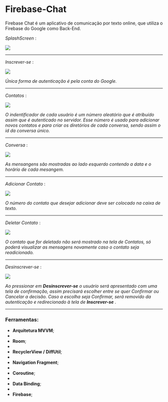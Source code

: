 # Firebase-Chat

Firebase Chat é um aplicativo de comunicação por texto online, que utiliza o Firebase do Google como Back-End.

*SplashScreen* :

![](gitImages/splashscreen.png)

-------

*Inscrever-se* :

![](gitImages/signup.png)

*Única forma de autenticação é pela conta do Google.*

-------

*Contatos* :

![](gitImages/contatos.png)

*O indentificador de cada usuário é um número aleatório que é atribuído assim que é autenticado no servidor. Esse número é usado para adicionar novos contatos e para criar os diretórios de cada conversa, sendo assim o id da conversa único.*

-------

*Conversa* :

![](gitImages/conversa.png)

*As mensangens são mostradas ao lado esquerdo contendo a data e o horário de cada mesangem.*

-------

*Adicionar Contato* :

![](gitImages/adicionar.png)

*O número do contato que desejar adicionar deve ser colocado na caixa de texto.*

-------

*Deletar Contato* :

![](gitImages/remover.png)

*O contato que for deletado não será mostrado na tela de Contatos, só poderá visualizar as mensagens novamente caso o contato seja readicionado.*

-------

*Desinscrever-se* :

![](gitImages/signout.png)

*Ao pressionar em <b>Desinscrever-se</b> o usuário será apresentado com uma tela de confirmação, assim precisará escolher entre se quer Confirmar ou Cancelar a decisão. Caso a escolha seja Confirmar, será removido da autenticação e redirecionado à tela de <b>Inscrever-se</b> .*

-------

<h3>Ferramentas:</h3>

- **Arquitetura MVVM**;
- 
- **Room**;
- 
- **RecyclerView / DiffUtil**;
- 
- **Navigation Fragment**;
- 
- **Coroutine**;
- 
- **Data Binding**;
- 
- **Firebase**;
